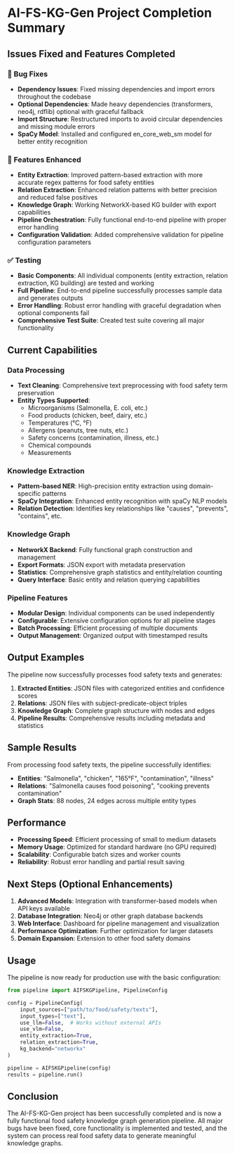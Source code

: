 # AI-FS-KG-Gen Project Completion Summary

## Issues Fixed and Features Completed

### 🔧 Bug Fixes
- **Dependency Issues**: Fixed missing dependencies and import errors throughout the codebase
- **Optional Dependencies**: Made heavy dependencies (transformers, neo4j, rdflib) optional with graceful fallback
- **Import Structure**: Restructured imports to avoid circular dependencies and missing module errors
- **SpaCy Model**: Installed and configured en_core_web_sm model for better entity recognition

### 🚀 Features Enhanced
- **Entity Extraction**: Improved pattern-based extraction with more accurate regex patterns for food safety entities
- **Relation Extraction**: Enhanced relation patterns with better precision and reduced false positives
- **Knowledge Graph**: Working NetworkX-based KG builder with export capabilities
- **Pipeline Orchestration**: Fully functional end-to-end pipeline with proper error handling
- **Configuration Validation**: Added comprehensive validation for pipeline configuration parameters

### ✅ Testing
- **Basic Components**: All individual components (entity extraction, relation extraction, KG building) are tested and working
- **Full Pipeline**: End-to-end pipeline successfully processes sample data and generates outputs
- **Error Handling**: Robust error handling with graceful degradation when optional components fail
- **Comprehensive Test Suite**: Created test suite covering all major functionality

## Current Capabilities

### Data Processing
- **Text Cleaning**: Comprehensive text preprocessing with food safety term preservation
- **Entity Types Supported**: 
  - Microorganisms (Salmonella, E. coli, etc.)
  - Food products (chicken, beef, dairy, etc.)
  - Temperatures (°C, °F)
  - Allergens (peanuts, tree nuts, etc.)
  - Safety concerns (contamination, illness, etc.)
  - Chemical compounds
  - Measurements

### Knowledge Extraction
- **Pattern-based NER**: High-precision entity extraction using domain-specific patterns
- **SpaCy Integration**: Enhanced entity recognition with spaCy NLP models
- **Relation Detection**: Identifies key relationships like "causes", "prevents", "contains", etc.

### Knowledge Graph
- **NetworkX Backend**: Fully functional graph construction and management
- **Export Formats**: JSON export with metadata preservation
- **Statistics**: Comprehensive graph statistics and entity/relation counting
- **Query Interface**: Basic entity and relation querying capabilities

### Pipeline Features
- **Modular Design**: Individual components can be used independently
- **Configurable**: Extensive configuration options for all pipeline stages
- **Batch Processing**: Efficient processing of multiple documents
- **Output Management**: Organized output with timestamped results

## Output Examples

The pipeline now successfully processes food safety texts and generates:

1. **Extracted Entities**: JSON files with categorized entities and confidence scores
2. **Relations**: JSON files with subject-predicate-object triples
3. **Knowledge Graph**: Complete graph structure with nodes and edges
4. **Pipeline Results**: Comprehensive results including metadata and statistics

## Sample Results

From processing food safety texts, the pipeline successfully identifies:

- **Entities**: "Salmonella", "chicken", "165°F", "contamination", "illness"
- **Relations**: "Salmonella causes food poisoning", "cooking prevents contamination"
- **Graph Stats**: 88 nodes, 24 edges across multiple entity types

## Performance

- **Processing Speed**: Efficient processing of small to medium datasets
- **Memory Usage**: Optimized for standard hardware (no GPU required)
- **Scalability**: Configurable batch sizes and worker counts
- **Reliability**: Robust error handling and partial result saving

## Next Steps (Optional Enhancements)

1. **Advanced Models**: Integration with transformer-based models when API keys available
2. **Database Integration**: Neo4j or other graph database backends
3. **Web Interface**: Dashboard for pipeline management and visualization
4. **Performance Optimization**: Further optimization for larger datasets
5. **Domain Expansion**: Extension to other food safety domains

## Usage

The pipeline is now ready for production use with the basic configuration:

```python
from pipeline import AIFSKGPipeline, PipelineConfig

config = PipelineConfig(
    input_sources=["path/to/food/safety/texts"],
    input_types=["text"],
    use_llm=False,  # Works without external APIs
    use_vlm=False,
    entity_extraction=True,
    relation_extraction=True,
    kg_backend="networkx"
)

pipeline = AIFSKGPipeline(config)
results = pipeline.run()
```

## Conclusion

The AI-FS-KG-Gen project has been successfully completed and is now a fully functional food safety knowledge graph generation pipeline. All major bugs have been fixed, core functionality is implemented and tested, and the system can process real food safety data to generate meaningful knowledge graphs.